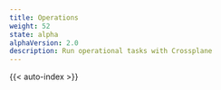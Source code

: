 ```yaml
---
title: Operations
weight: 52
state: alpha
alphaVersion: 2.0
description: Run operational tasks with Crossplane
---
```


{{< auto-index >}}